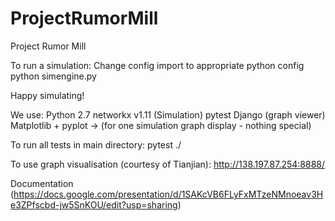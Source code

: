 # ProjectRumorMill
Project Rumor Mill

To run a simulation:
   Change config import to appropriate python config
   python simengine.py

   Happy simulating!

We use:
   Python 2.7
   networkx v1.11 (Simulation)
   pytest
   Django (graph viewer)
   Matplotlib + pyplot
	-> (for one simulation graph display - nothing special)
   
To run all tests in main directory:
   pytest ./

To use graph visualisation (courtesy of Tianjian):
   http://138.197.87.254:8888/
   
Documentation (https://docs.google.com/presentation/d/1SAKcVB6FLyFxMTzeNMnoeav3He3ZPfscbd-jw5SnKOU/edit?usp=sharing)
